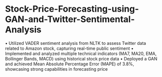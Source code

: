 # Stock-Price-Forecasting-using-GAN-and-Twitter-Sentimental-Analysis
• Utilized VADER sentiment analysis from NLTK to assess Twitter data related to Amazon stock, capturing real-time public sentiment
• Implemented and analyzed multiple technical indicators (MA7, MA20, EMA, Bollinger Bands, MACD) using historical stock price data
• Deployed a GAN and achieved Mean Absolute Percentage Error (MAPE) of 3.8%, showcasing strong capabilities in forecasting price
